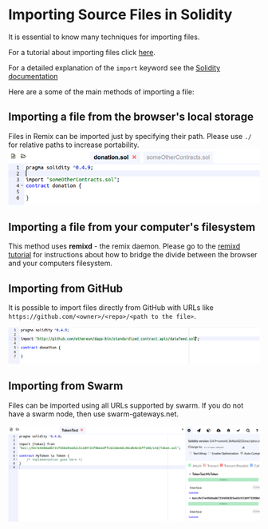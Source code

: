 Importing Source Files in Solidity
==================================

It is essential to know many techniques for importing files.

For a tutorial about importing files click [here](https://github.com/ethereum/remix-workshops/tree/master/loading_via_npm_github_plugin).

For a detailed explanation of the `import` keyword see the
[Solidity documentation](https://solidity.readthedocs.io/en/develop/layout-of-source-files.html?highlight=import#importing-other-source-files)

Here are a some of the main methods of importing a file:

Importing a file from the browser's local storage
-------------------------------------------------

Files in Remix can be imported just by specifying their path. Please use ```./``` for relative paths to increase portability.
![](images/a-old-tuto_basicimport.png)

Importing a file from your computer's filesystem
-------------------------------------------------

This method uses **remixd** - the remix daemon.  Please go to the [remixd tutorial](remixd.html) for instructions about how to bridge the divide between the browser and your computers filesystem.


Importing from GitHub
---------------------

It is possible to import files directly from GitHub with URLs like
`https://github.com/<owner>/<repo>/<path to the file>`.

![](images/a-old-tuto_importgit.png)

Importing from Swarm
--------------------

Files can be imported using all URLs supported by swarm. If you do not
have a swarm node, then use swarm-gateways.net.

![](images/a-old-tuto_importswarm.png)
